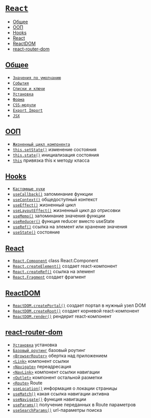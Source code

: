 # [`React`](../index.md)

- [Общее](#общее)
- [ООП](#ооп)
- [Hooks](#hooks)
- [React](#react-1)
- [ReactDOM](#reactdom)
- [react-router-dom](#react-router-dom)

## [Общее](#react)

- [`Значения по умолчанию`](<./Общее/Значения по умолчанию.md>)
- [`События`](./Общее/События.md)
- [`Списки и ключи`](<./Общее/Списки и ключи.md>)
- [`Установка`](./Общее/Установка.md)
- [`Форма`](./Общее/Форма.md)
- [`CSS-модули`](./Общее/CSS-модули.md)
- [`Export Import`](<./Общее/Export Import.md>)
- [`JSX`](./Общее/JSX.md)

## [ООП](#react)

- [`Жизненный цикл компонента`](<./ООП//Жизненный цикл компонента.md>)
- [`this.setState()`](./ООП/this.setState.md) изменение состояния
- [`this.state()`](./ООП/this.state.md) инициализация состояния
- [`this`](./ООП/this.md) привязка this к методу класса

## [Hooks](#react)

- [`Кастомные хуки`](<./Hooks/Кастомные хуки.md>)
- [`useCallback()`](./Hooks/useCallback.md) запоминание функции
- [`useContext()`](./Hooks/useContext.md) общедоступный контекст
- [`useEffect()`](./Hooks/useEffect.md) жизненный цикл
- [`useLayoutEffect()`](./Hooks/useLayoutEffect.md) жизненный цикл до отрисовки
- [`useMemo()`](./Hooks/useMemo.md) запоминание значения функции
- [`useReducer()`](./Hooks/useReducer.md) функция reducer вместо useState
- [`useRef()`](./Hooks/useRef.md) ссылка на элемент или хранение значения
- [`useState()`](./Hooks/useState.md) состояние

## [React](#react)

- [`React.Component`](./React/React.Component.md) class React.Component
- [`React.createElement()`](./React/React.createElement.md) создает react-компонент
- [`React.createRef()`](./React/React.createRef.md) ссылка на элемент
- [`React.Fragment`](./React/React.Fragment.md) создает фрагмент

## [ReactDOM](#react)

- [`ReactDOM.createPortal()`](./ReactDOM/ReactDom.createPortal.md) создает портал в нужный узел DOM
- [`ReactDOM.createRoot()`](./ReactDOM/ReactDOM.createRoot.md) создает корневой react-компонент
- [`ReactDOM.render()`](./ReactDOM/ReactDom.render.md) рендерит react-компонент

## [react-router-dom](#react)

- [`Установка`](./react-router-dom/Установка.md) установка
- [`Базовый роутинг`](<./react-router-dom/Базовый роутинг.md>) базовый роутинг
- [`<BrowserRouter>`](./react-router-dom/BrowserRouter.md) обертка над приложением
- [`<Link>`](./react-router-dom/Link.md) компонент ссылки
- [`<Navigate>`](./react-router-dom/Navigate.md) переадресация
- [`<NavLink>`](./react-router-dom/NavLink.md) компонент ссылки навигации
- [`<Outlet>`](./react-router-dom/Outlet.md) компонент остальной разметки
- [`<Route>`](./react-router-dom/Route.md) Route
- [`useLocation()`](./react-router-dom/useLocation.md) информация о локации страницы
- [`useMatch()`](./react-router-dom/useMatch.md) какая ссылка навигации активна
- [`useNavigate()`](./react-router-dom/useNavigate.md) функция навигации
- [`useParams()`](./react-router-dom/useParams.md) получение переданных в Route параметров
- [`useSearchParams()`](./react-router-dom/useSearchParams.md) url-параметры поиска
